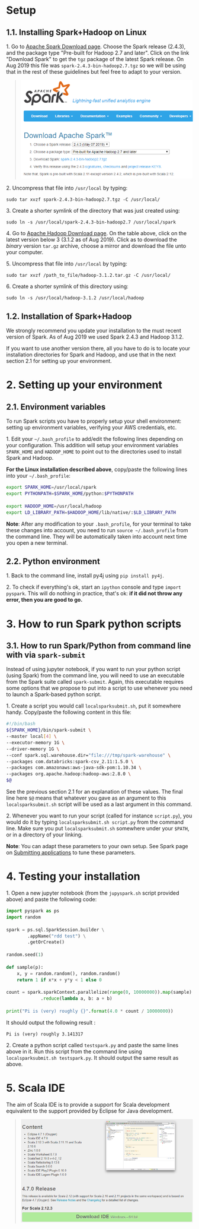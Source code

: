 # Setup

## 1.1. Installing Spark+Hadoop on Linux

1\. Go to [Apache Spark Download page](http://spark.apache.org/downloads.html). Choose the Spark release (2.4.3), and the package type "Pre-built for Hadoop 2.7 and later". Click on the link "Download Spark" to get the `tgz` package of the latest Spark release. On Aug 2019 this file was `spark-2.4.3-bin-hadoop2.7.tgz` so we will be using that in the rest of these guidelines but feel free to adapt to your version.

> ![spark installation website](img/spark-install-243.png)

2\. Uncompress that file into `/usr/local` by typing:

```
sudo tar xvzf spark-2.4.3-bin-hadoop2.7.tgz -C /usr/local/
```

3\. Create a shorter symlink of the directory that was just created using:

```
sudo ln -s /usr/local/spark-2.4.3-bin-hadoop2.7 /usr/local/spark
```

4\. Go to [Apache Hadoop Download page](http://hadoop.apache.org/releases.html#Download). On the table above, click on the latest version below 3 (3.1.2 as of Aug 2019). Click as to download the *binary* version `tar.gz` archive, choose a mirror and download the file unto your computer.

5\. Uncompress that file into `/usr/local` by typing:

```
sudo tar xvzf /path_to_file/hadoop-3.1.2.tar.gz -C /usr/local/
```

6\. Create a shorter symlink of this directory using:

```
sudo ln -s /usr/local/hadoop-3.1.2 /usr/local/hadoop
```

## 1.2. Installation of Spark+Hadoop

We strongly recommend you update your installation to the must recent version of Spark. As of Aug 2019 we used Spark 2.4.3 and Hadoop 3.1.2.

If you want to use another version there, all you have to do is to locate your installation directories for Spark and Hadoop, and use that in the next section 2.1 for setting up your environment.


# 2. Setting up your environment

## 2.1. Environment variables

To run Spark scripts you have to properly setup your shell environment: setting up environment variables, verifying your AWS credentials, etc.

1\. Edit your `~/.bash_profile` to add/edit the following lines depending on your configuration. This addition will setup your environment variables `SPARK_HOME` and `HADOOP_HOME` to point out to the directories used to install Spark and Hadoop.

**For the Linux installation described above**, copy/paste the following lines into your `~/.bash_profile`:
```bash
export SPARK_HOME=/usr/local/spark
export PYTHONPATH=$SPARK_HOME/python:$PYTHONPATH

export HADOOP_HOME=/usr/local/hadoop
export LD_LIBRARY_PATH=$HADOOP_HOME/lib/native/:$LD_LIBRARY_PATH
```

**Note**: After any modification to your `.bash_profile`, for your terminal to take these changes into account, you need to run `source ~/.bash_profile` from the command line. They will be automatically taken into account next time you open a new terminal.

## 2.2. Python environment

1\. Back to the command line, install py4j using `pip install py4j`.

2\. To check if everything's ok, start an `ipython` console and type `import pyspark`. This will do nothing in practice, that's ok: **if it did not throw any error, then you are good to go.**


# 3. How to run Spark python scripts

## 3.1. How to run Spark/Python from command line with via `spark-submit`

Instead of using jupyter notebook, if you want to run your python script (using Spark) from the command line, you will need to use an executable from the Spark suite called `spark-submit`. Again, this executable requires some options that we propose to put into a script to use whenever you need to launch a Spark-based python script.


1\. Create a script you would call `localsparksubmit.sh`, put it somewhere handy. Copy/paste the following content in this file:

```bash
#!/bin/bash
${SPARK_HOME}/bin/spark-submit \
--master local[4] \
--executor-memory 1G \
--driver-memory 1G \
--conf spark.sql.warehouse.dir="file:///tmp/spark-warehouse" \
--packages com.databricks:spark-csv_2.11:1.5.0 \
--packages com.amazonaws:aws-java-sdk-pom:1.10.34 \
--packages org.apache.hadoop:hadoop-aws:2.8.0 \
$@
```

See the previous section 2.1 for an explanation of these values. The final line here `$@` means that whatever you gave as an argument to this `localsparksubmit.sh` script will be used as a last argument in this command.

2\. Whenever you want to run your script (called for instance `script.py`), you would do it by typing `localsparksubmit.sh script.py` from the command line. Make sure you put `localsparksubmit.sh` somewhere under your `$PATH`, or in a directory of your linking.

**Note**: You can adapt these parameters to your own setup. See Spark page on [Submitting applications](http://spark.apache.org/docs/latest/submitting-applications.html) to tune these parameters.

# 4. Testing your installation

1\. Open a new jupyter notebook (from the `jupyspark.sh` script provided above) and paste the following code:

```python
import pyspark as ps
import random

spark = ps.sql.SparkSession.builder \
        .appName("rdd test") \
        .getOrCreate()

random.seed(1)

def sample(p):
    x, y = random.random(), random.random()
    return 1 if x*x + y*y < 1 else 0

count = spark.sparkContext.parallelize(range(0, 10000000)).map(sample) \
             .reduce(lambda a, b: a + b)

print("Pi is (very) roughly {}".format(4.0 * count / 10000000))
```

It should output the following result :

```
Pi is (very) roughly 3.141317
```

2\. Create a python script called `testspark.py` and paste the same lines above in it. Run this script from the command line using `localsparksubmit.sh testspark.py`. It should output the same result as above.

# 5. Scala IDE
The aim of Scala IDE is to provide a support for Scala development equivalent to the support provided by Eclipse for Java development.

> ![scala ide installation website](img/scala-ide.png)